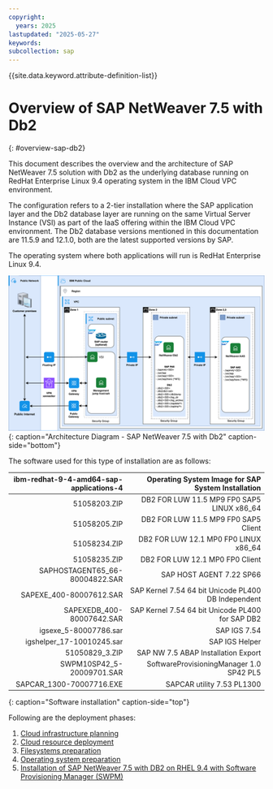 ```yaml
---
copyright:
  years: 2025
lastupdated: "2025-05-27"
keywords:
subcollection: sap
---
```


{{site.data.keyword.attribute-definition-list}}


# Overview of SAP NetWeaver 7.5 with Db2
{: #overview-sap-db2}

This document describes the overview and the architecture of SAP NetWeaver 7.5 solution with Db2 as the underlying database running on RedHat Enterprise Linux 9.4 operating system in the IBM Cloud VPC environment.

The configuration refers to a 2-tier installation where the SAP application layer and the Db2 database layer are running on the same Virtual Server Instance (VSI) as part of the IaaS offering within the IBM Cloud VPC environment. The Db2 database versions mentioned in this documentation are 11.5.9 and 12.1.0, both are the latest supported versions by SAP.

The operating system where both applications will run is RedHat Enterprise Linux 9.4.

![Figure 1. Architecture Diagram - SAP NetWeaver 7.5 with Db2](../../images/vpc-intel-vsi-arch-diagram-db2.svg "Architecture Diagram - SAP NetWeaver 7.5 with Db2"){: caption="Architecture Diagram - SAP NetWeaver 7.5 with Db2" caption-side="bottom"}

The software used for this type of installation are as follows:

| ibm-redhat-9-4-amd64-sap-applications-4 |  Operating System Image for SAP System Installation |
| ---------: | ---------: |
|  51058203.ZIP |  DB2 FOR LUW 11.5 MP9 FP0 SAP5 LINUX x86_64 |
|  51058205.ZIP |  DB2 FOR LUW 11.5 MP9 FP0 SAP5 Client |
|  51058234.ZIP |  DB2 FOR LUW 12.1 MP0 FP0 LINUX x86_64 |
|  51058235.ZIP |  DB2 FOR LUW 12.1 MP0 FP0 Client |
|  SAPHOSTAGENT65_66-80004822.SAR |  SAP HOST AGENT 7.22 SP66 |
|  SAPEXE_400-80007612.SAR |  SAP Kernel 7.54 64 bit Unicode PL400 DB Independent |
|  SAPEXEDB_400-80007642.SAR |  SAP Kernel 7.54 64 bit Unicode PL400 for SAP DB2 |
|  igsexe_5-80007786.sar |  SAP IGS 7.54 |
|  igshelper_17-10010245.sar |  SAP IGS Helper |
|  51050829_3.ZIP |  SAP NW 7.5 ABAP Installation Export |
|  SWPM10SP42_5-20009701.SAR |  SoftwareProvisioningManager 1.0 SP42 PL5 |
|  SAPCAR_1300-70007716.EXE |  SAPCAR utility 7.53 PL1300 |
{: caption="Software installation" caption-side="top"}

Following are the deployment phases:

1. [Cloud infrastructure planning](/docs/sap?topic=sap-deploy-sap-db2#cloud-infra-plan)
2. [Cloud resource deployment](/docs/sap?topic=sap-deploy-sap-db2#cloud-resource-deploy)
3. [Filesystems preparation](/docs/sap?topic=sap-deploy-sap-db2#file-system-prep)
4. [Operating system preparation](/docs/sap?topic=sap-deploy-sap-db2#os-prep)
5. [Installation of SAP NetWeaver 7.5 with DB2 on RHEL 9.4 with Software Provisioning Manager (SWPM)](/docs/sap?topic=sap-deploy-sap-db2#install-sapnw-db2)
